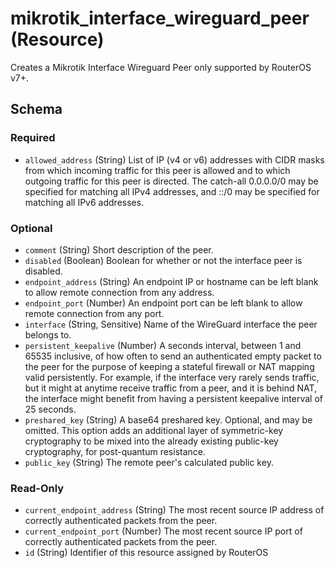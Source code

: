 # mikrotik_interface_wireguard_peer (Resource)
Creates a Mikrotik Interface Wireguard Peer only supported by RouterOS v7+.



<!-- schema generated by tfplugindocs -->
## Schema

### Required

- `allowed_address` (String) List of IP (v4 or v6) addresses with CIDR masks from which incoming traffic for this peer is allowed and to which outgoing traffic for this peer is directed. The catch-all 0.0.0.0/0 may be specified for matching all IPv4 addresses, and ::/0 may be specified for matching all IPv6 addresses.

### Optional

- `comment` (String) Short description of the peer.
- `disabled` (Boolean) Boolean for whether or not the interface peer is disabled.
- `endpoint_address` (String) An endpoint IP or hostname can be left blank to allow remote connection from any address.
- `endpoint_port` (Number) An endpoint port can be left blank to allow remote connection from any port.
- `interface` (String, Sensitive) Name of the WireGuard interface the peer belongs to.
- `persistent_keepalive` (Number) A seconds interval, between 1 and 65535 inclusive, of how often to send an authenticated empty packet to the peer for the purpose of keeping a stateful firewall or NAT mapping valid persistently. For example, if the interface very rarely sends traffic, but it might at anytime receive traffic from a peer, and it is behind NAT, the interface might benefit from having a persistent keepalive interval of 25 seconds.
- `preshared_key` (String) A base64 preshared key. Optional, and may be omitted. This option adds an additional layer of symmetric-key cryptography to be mixed into the already existing public-key cryptography, for post-quantum resistance.
- `public_key` (String) The remote peer's calculated public key.

### Read-Only

- `current_endpoint_address` (String) The most recent source IP address of correctly authenticated packets from the peer.
- `current_endpoint_port` (Number) The most recent source IP port of correctly authenticated packets from the peer.
- `id` (String) Identifier of this resource assigned by RouterOS


